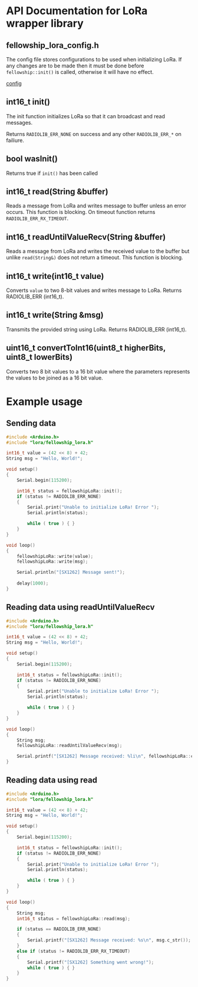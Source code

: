 # API Documentation for LoRa wrapper library

## fellowship_lora_config.h

The config file stores configurations to be used when initializing LoRa. If any changes are to be made then it must be done before `fellowship::init()` is called, otherwise it will have no effect. 

[config](/embedded-systems/include/lora/fellowship_lora_config.h)

## int16_t init()

The init function initializes LoRa so that it can broadcast and read messages.

Returns `RADIOLIB_ERR_NONE` on success and any other `RADIOLIB_ERR_*` on failiure.

## bool wasInit()

Returns true if `init()` has been called

## int16_t read(String &buffer)

Reads a message from LoRa and writes message to buffer unless an error occurs. This function is blocking. On timeout function returns `RADIOLIB_ERR_RX_TIMEOUT`.

## int16_t readUntilValueRecv(String &buffer)

Reads a message from LoRa and writes the received value to the buffer but unlike `read(String&)` does not return a timeout. This function is blocking.

## int16_t write(int16_t value)

Converts `value` to two 8-bit values and writes message to LoRa. Returns RADIOLIB_ERR (int16_t).

## int16_t write(String &msg)

Transmits the provided string using LoRa. Returns RADIOLIB_ERR (int16_t).

## uint16_t convertToInt16(uint8_t higherBits, uint8_t lowerBits)

Converts two 8 bit values to a 16 bit value where the parameters represents the values to be joined as a 16 bit value.

# Example usage

## Sending data

```cpp
#include <Arduino.h>
#include "lora/fellowship_lora.h"

int16_t value = (42 << 8) + 42;
String msg = "Hello, World!";

void setup()
{
    Serial.begin(115200);

    int16_t status = fellowshipLoRa::init();
    if (status != RADIOLIB_ERR_NONE)
    {
        Serial.print("Unable to initialize LoRa! Error "); 
        Serial.println(status);

        while ( true ) { }
    }
}

void loop()
{
    fellowshipLoRa::write(value);
    fellowshipLoRa::write(msg);

    Serial.println("[SX1262] Message sent!");
    
    delay(1000);
}
```

## Reading data using readUntilValueRecv

```cpp
#include <Arduino.h>
#include "lora/fellowship_lora.h"

int16_t value = (42 << 8) + 42;
String msg = "Hello, World!";

void setup()
{
    Serial.begin(115200);

    int16_t status = fellowshipLoRa::init();
    if (status != RADIOLIB_ERR_NONE)
    {
        Serial.print("Unable to initialize LoRa! Error "); 
        Serial.println(status);

        while ( true ) { }
    }
}

void loop()
{
    String msg;
    fellowshipLoRa::readUntilValueRecv(msg);

    Serial.printf("[SX1262] Message received: %li\n", fellowshipLoRa::convertToInt16(msg[0], msg[1]));
}
```

## Reading data using read

```cpp
#include <Arduino.h>
#include "lora/fellowship_lora.h"

int16_t value = (42 << 8) + 42;
String msg = "Hello, World!";

void setup()
{
    Serial.begin(115200);

    int16_t status = fellowshipLoRa::init();
    if (status != RADIOLIB_ERR_NONE)
    {
        Serial.print("Unable to initialize LoRa! Error "); 
        Serial.println(status);

        while ( true ) { }
    }
}

void loop()
{
    String msg;
    int16_t status = fellowshipLoRa::read(msg);

    if (status == RADIOLIB_ERR_NONE)
    {
        Serial.printf("[SX1262] Message received: %s\n", msg.c_str());
    } 
    else if (status != RADIOLIB_ERR_RX_TIMEOUT) 
    {
        Serial.printf("[SX1262] Something went wrong!");
        while ( true ) { }
    }
}
```
